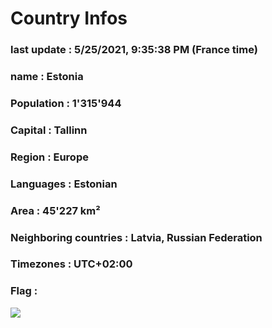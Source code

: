 # Country  Infos
### last update : 5/25/2021, 9:35:38 PM (France time)

### name : Estonia
### Population : 1'315'944
### Capital : Tallinn
### Region : Europe
### Languages : Estonian
### Area : 45'227 km²
### Neighboring countries : Latvia, Russian Federation
### Timezones : UTC+02:00

### Flag :
![](https://restcountries.eu/data/est.svg)